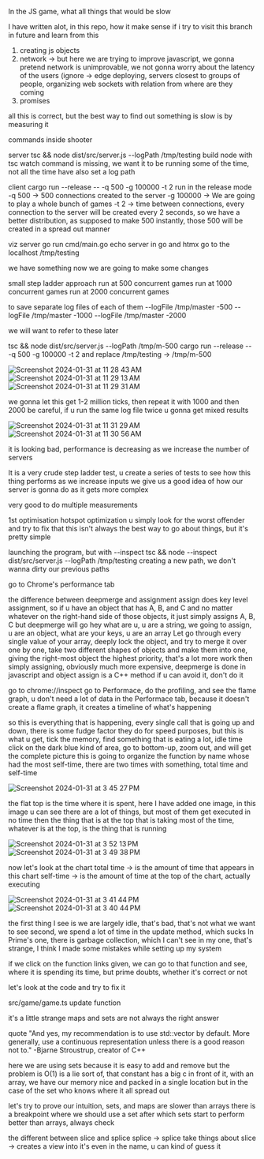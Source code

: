 In the JS game, what all things that would be slow

I have written alot, in this repo, how it make sense if i try to visit this branch in future and learn from this

1. creating js objects
2. network -> but here we are trying to improve javascript, we gonna pretend network is unimprovable, we not gonna worry 
about the latency of the users (ignore -> edge deploying, servers closest to groups of people, organizing web sockets with relation
from where are they coming  
3. promises 

all this is correct, but the best way to find out something is slow is by measuring it 

commands
inside shooter

server 
tsc && node dist/src/server.js --logPath /tmp/testing 
build node with tsc
watch command is missing, we want it to be running some of the time, not all the time 
have also set a log path 

client
cargo run --release -- -q 500 -g 100000 -t 2
run in the release mode 
-q 500 -> 500 connections created to the server 
-g 100000 -> We are going to play a whole bunch of games
-t 2 -> time between connections, every connection to the server will be created every 2 seconds, so we have a better 
distribution, as supposed to make 500 instantly, those 500 will be created in a spread out manner 

viz server 
go run cmd/main.go
echo server in go and htmx 
go to the localhost
/tmp/testing


we have something
now we are going to make some changes 

small step ladder approach
run at 500 concurrent games 
run at 1000 concurrent games 
run at 2000 concurrent games 

to save separate log files of each of them
--logFile /tmp/master -500
--logFile /tmp/master -1000
--logFile /tmp/master -2000

we will want to refer to these later 

tsc && node dist/src/server.js --logPath /tmp/m-500
cargo run --release -- -q 500 -g 100000 -t 2 
and replace /tmp/testing  -> /tmp/m-500

![Screenshot 2024-01-31 at 11 28 43 AM](https://github.com/tusharxoxoxo/blazingly-fast-javascript/assets/79051850/7cfc94b7-c33e-4ec2-8477-41ad15cca568)
![Screenshot 2024-01-31 at 11 29 13 AM](https://github.com/tusharxoxoxo/blazingly-fast-javascript/assets/79051850/9d32fd49-b6d9-4968-989c-f5bfe9a1b670)
![Screenshot 2024-01-31 at 11 29 31 AM](https://github.com/tusharxoxoxo/blazingly-fast-javascript/assets/79051850/2267469a-2ca5-4763-a74c-4a9ec385d35a)


we gonna let this get 1-2 million ticks, then repeat it with 1000 and then 2000 
be careful, if u run the same log file twice u gonna get mixed results 

![Screenshot 2024-01-31 at 11 31 29 AM](https://github.com/tusharxoxoxo/blazingly-fast-javascript/assets/79051850/e7f5c17f-ef4f-4a0c-a2de-97d557cba342)
![Screenshot 2024-01-31 at 11 30 56 AM](https://github.com/tusharxoxoxo/blazingly-fast-javascript/assets/79051850/bb0ad64b-24e8-4252-aaae-8d55af7fec5e)

it is looking bad, performance is decreasing as we increase the number of servers 

It is a very crude step ladder test, u create a series of tests to see how this thing performs as we increase inputs
we give us a good idea of how our server is gonna do as it gets more complex 

very good to do multiple measurements

1st optimisation
hotspot optimization 
u simply look for the worst offender and try to fix that 
this isn't always the best way to go about things, but it's pretty simple  

launching the program, but with --inspect 
tsc && node --inspect dist/src/server.js --logPath /tmp/testing 
creating a new path, we don't wanna dirty our previous paths 

go to Chrome's performance tab 

the difference between deepmerge and assignment 
assign does key level assignment, so if u have an object that has A, B, and C and no matter whatever on the right-hand side
of those objects, it just simply assigns A, B, C
but deepmerge will go hey what are u, u are a string, we going to assign, u are an object, what are your keys, u are an array
Let go through every single value of your array, deeply lock the object, and try to merge it over one by one, take two 
different shapes of objects and make them into one, giving the right-most object the highest priority, that's a lot more work
then simply assigning, obviously much more expensive, deepmerge is done in javascript and object assign is a C++ method
if u can avoid it, don't do it 


go to chrome://inspect
go to Performace, do the profiling, and see the flame graph, u don't need a lot of data in the Performace tab, 
because it doesn't create a flame graph, it creates a timeline of what's happening 

so this is everything that is happening, every single call that is going up and down, there is some fudge factor they do for 
speed purposes, but this is what u get, 
tick the memory, 
find something that is eating a lot, idle time
click on the dark blue kind of area, go to bottom-up, zoom out, and will get the complete picture 
this is going to organize the function by name whose had the most self-time, 
there are two times with something, total time and self-time 

![Screenshot 2024-01-31 at 3 45 27 PM](https://github.com/tusharxoxoxo/blazingly-fast-javascript/assets/79051850/b28e1716-2c46-4efe-a44a-472cd02fab64)

the flat top is the time where it is spent, 
here I have added one image, in this image u can see there are a lot of things, but most of them get executed in no time
then the thing that is at the top that is taking most of the time, whatever is at the top, is the thing that is running 

![Screenshot 2024-01-31 at 3 52 13 PM](https://github.com/tusharxoxoxo/blazingly-fast-javascript/assets/79051850/4ca169b2-5e04-4d09-9a99-fb8d585c32d6)
![Screenshot 2024-01-31 at 3 49 38 PM](https://github.com/tusharxoxoxo/blazingly-fast-javascript/assets/79051850/fb56c02f-3e3f-4e55-8281-023dd20fa97b)


now let's look at the chart 
total time -> is the amount of time that appears in this chart 
self-time -> is the amount of time at the top of the chart, actually executing 

![Screenshot 2024-01-31 at 3 41 44 PM](https://github.com/tusharxoxoxo/blazingly-fast-javascript/assets/79051850/34a0db72-55bb-41dc-b3b3-830862fc45f1)
![Screenshot 2024-01-31 at 3 40 44 PM](https://github.com/tusharxoxoxo/blazingly-fast-javascript/assets/79051850/bc6d2de2-cbde-4766-bae6-de1896aa26ed)


the first thing I see is we are largely idle, that's bad, that's not what we want to see 
second, we spend a lot of time in the update method, which sucks 
In Prime's one, there is garbage collection, which I can't see in my one, that's strange, I think I made some mistakes 
while setting up my system 

if we click on the function links given, we can go to that function and see, where it is spending its time, but prime doubts, whether 
it's correct or not 


let's look at the code and try to fix it 

src/game/game.ts 
update function 

it's a little strange 
maps and sets are not always the right answer 

quote 
"And yes, my recommendation is to use std::vector by default. More generally, use a continuous representation unless 
there is a good reason not to." -Bjarne Stroustrup, creator of C++

here we are using sets because it is easy to add and remove 
but the problem is O(1) is a lie sort of, that constant has a big c in front of it, with an array, we have our memory nice
and packed in a single location but in the case of the set who knows where it all spread out 

let's try to prove our intuition, sets, and maps are slower than arrays
there is a breakpoint where we should use a set after which sets start to perform better than arrays, always check 

the different between slice and splice
splice -> splice take things about 
slice -> creates a view into 
it's even in the name, u can kind of guess it 

